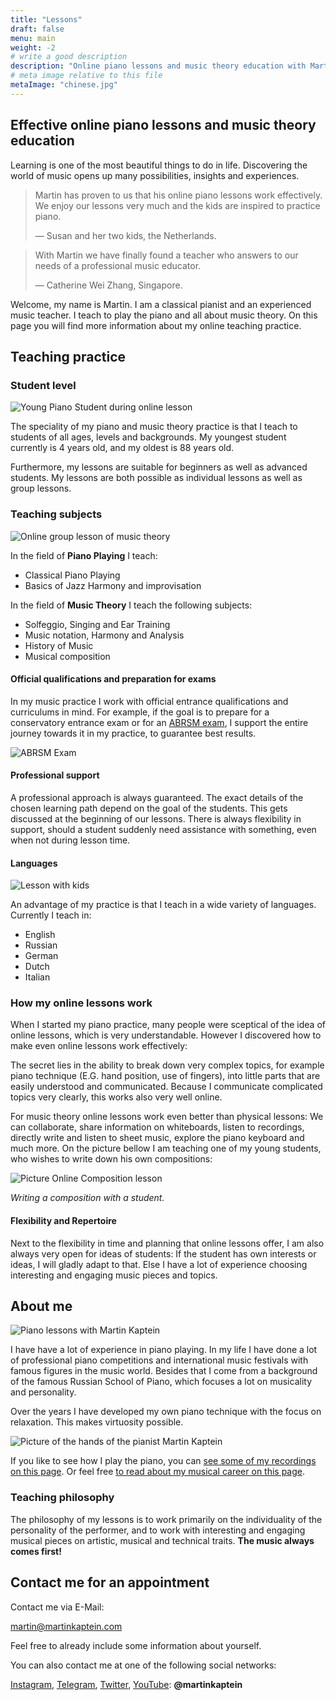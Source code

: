 ```yaml
---
title: "Lessons"
draft: false
menu: main
weight: -2
# write a good description
description: "Online piano lessons and music theory education with Martin Kaptein. The lessons are meant for people of all ages, levels and backgrounds. Martin teaches piano, music theory, singing and composition."
# meta image relative to this file
metaImage: "chinese.jpg" 
---
```



## Effective online piano lessons and music theory education

Learning is one of the most beautiful things to do in life.
Discovering the world of music opens up many possibilities, insights and experiences.

> Martin has proven to us that his online piano lessons work effectively. We enjoy our lessons very much and the kids are inspired to practice piano.
>
> — Susan and her two kids, the Netherlands.

> With Martin we have finally found a teacher who answers to our needs of a professional music educator.
>
> — Catherine Wei Zhang, Singapore.

Welcome, my name is Martin.
I am a classical pianist and an experienced music teacher.
I teach to play the piano and all about music theory.
On this page you will find more information about my online teaching practice.

## Teaching practice

### Student level

![Young Piano Student during online lesson](timo.jpg)

The speciality of my piano and music theory practice is that I teach to students of all ages, levels and backgrounds.
My youngest student currently is 4 years old, and my oldest is 88 years old.

Furthermore, my lessons are suitable for beginners as well as advanced students.
My lessons are both possible as individual lessons as well as group lessons.

### Teaching subjects

![Online group lesson of music theory](chinese.jpg)

In the field of **Piano Playing** I teach:

- Classical Piano Playing
- Basics of Jazz Harmony and improvisation

In the field of **Music Theory** I teach the following subjects:

- Solfeggio, Singing and Ear Training
- Music notation, Harmony and Analysis
- History of Music
- Musical composition

#### Official qualifications and preparation for exams

In my music practice I work with official entrance qualifications and curriculums in mind.
For example, if the goal is to prepare for a conservatory entrance exam or for an [ABRSM exam](https://gb.abrsm.org/en/our-exams/music-theory-exams/), I support the entire journey towards it in my practice, to guarantee best results.

![ABRSM Exam](abrsm.jpg)

#### Professional support

A professional approach is always guaranteed.
The exact details of the chosen learning path depend on the goal of the students.
This gets discussed at the beginning of our lessons.
There is always flexibility in support, should a student suddenly need assistance with something, even when not during lesson time.

#### Languages

![Lesson with kids](lesson-borodino.jpg)

An advantage of my practice is that I teach in a wide variety of languages.
Currently I teach in:

- English
- Russian
- German
- Dutch
- Italian

### How my online lessons work

When I started my piano practice, many people were sceptical of the idea of online lessons, which is very understandable.
However I discovered how to make even online lessons work effectively:

The secret lies in the ability to break down very complex topics, for example piano technique (E.G. hand position, use of fingers), into little parts that are easily understood and communicated.
Because I communicate complicated topics very clearly, this works also very well online.

For music theory online lessons work even better than physical lessons:
We can collaborate, share information on whiteboards, listen to recordings, directly write and listen to sheet music, explore the piano keyboard and much more.
On the picture bellow I am teaching one of my young students, who wishes to write down his own compositions:

![Picture Online Composition lesson](cas.jpg)

*Writing a composition with a student.*

#### Flexibility and Repertoire

Next to the flexibility in time and planning that online lessons offer, I am also always very open for ideas of students:
If the student has own interests or ideas, I will gladly adapt to that.
Else I have a lot of experience choosing interesting and engaging music pieces and topics.

## About me

![Piano lessons with Martin Kaptein](piano-lessons-with-martin-1.jpg)

I have have a lot of experience in piano playing.
In my life I have done a lot of professional piano competitions and international music festivals with famous figures in the music world.
Besides that I come from a background of the famous Russian School of Piano, which focuses a lot on musicality and personality.

Over the years I have developed my own piano technique with the focus on relaxation.
This makes virtuosity possible.

![Picture of the hands of the pianist Martin Kaptein](hands-pianist-closeup-hr-co.jpg)

If you like to see how I play the piano, you can [see some of my recordings on this page](/media/).
Or feel free [to read about my musical career on this page](/piano/).

### Teaching philosophy

The philosophy of my lessons is to work primarily on the individuality of the personality of the performer, and to work with interesting and engaging musical pieces on artistic, musical and technical traits.
**The music always comes first!**

## Contact me for an appointment

Contact me via E-Mail:

[martin@martinkaptein.com](mailto:martin@martinkaptein.com)

Feel free to already include some information about yourself.

You can also contact me at one of the following social networks:

[Instagram](https://www.instagram.com/martinkaptein/), [Telegram](https://t.me/martinkaptein), [Twitter](https://twitter.com/MartinKaptein), [YouTube](https://www.youtube.com/@martinkaptein): **@martinkaptein**
